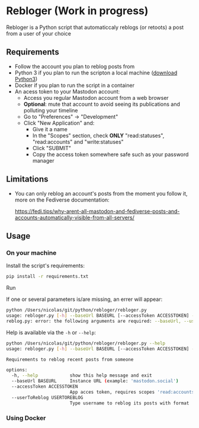 # Rebloger (Work in progress)

Rebloger is a Python script that automaticcaly reblogs (or retoots) a post from a user of your choice

## Requirements

- Follow the account you plan to reblog posts from
- Python 3 if you plan to run the scripton a local machine ([download Python3](https://www.python.org/downloads/))
- Docker if you plan to run the script in a container
- An acess token to your Mastodon account:
  - Access you regular Mastodon account from a web browser
  - **Optional**: mute that account to avoid seeing its publications and polluting your timeline
  - Go to "Preferences" -> "Development"
  - Click "New Application" and:
    - Give it a name
    - In the "Scopes" section, check **ONLY** "read:statuses", "read:accounts" and "write:statuses"
    - Click "SUBMIT"
    - Copy the access token somewhere safe such as your password manager

## Limitations

- You can only reblog an account's posts from the moment you follow it, more on the Fediverse documentation: </p>
<https://fedi.tips/why-arent-all-mastodon-and-fediverse-posts-and-accounts-automatically-visible-from-all-servers/>

## Usage

### On your machine

Install the script's requirements:

```bash
pip install -r requirements.txt
```

Run

If one or several parameters is/are missing, an errer will appear:

```bash
python /Users/nicolas/git/python/rebloger/rebloger.py                                                                                 
usage: rebloger.py [-h] --baseUrl BASEURL [--accessToken ACCESSTOKEN] --userToReblog USERTOREBLOG
reblog.py: error: the following arguments are required: --baseUrl, --userToReblog
```

Help is available via the `-h` or `--help`:

```bash
python /Users/nicolas/git/python/rebloger/rebloger.py --help
usage: rebloger.py [-h] --baseUrl BASEURL [--accessToken ACCESSTOKEN] --userToReblog USERTOREBLOG

Requirements to reblog recent posts from someone

options:
  -h, --help            show this help message and exit
  --baseUrl BASEURL     Instance URL (example: 'mastodon.social')
  --accessToken ACCESSTOKEN
                        App acces token, requires scopes 'read:accounts', 'read:statuses' and 'write:statuses'
  --userToReblog USERTOREBLOG
                        Type username to reblog its posts with format 'username@instance' (example: 'nlhomme@pixelfed.social')
```

### Using Docker